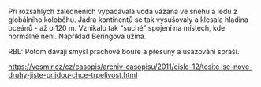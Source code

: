 Při rozsáhlých zaledněních vypadávala voda vázaná ve sněhu a ledu z globálního koloběhu. Jádra kontinentů se tak vysušovaly a klesala hladina oceánů - až o 120 m. Vznikalo tak "suché" spojení na místech, kde normálně není. Například Beringova úžina.

RBL: Potom dávají smysl prachové bouře a přesuny a usazování spraší.

https://vesmir.cz/cz/casopis/archiv-casopisu/2011/cislo-12/tesite-se-nove-druhy-jiste-prijdou-chce-trpelivost.html